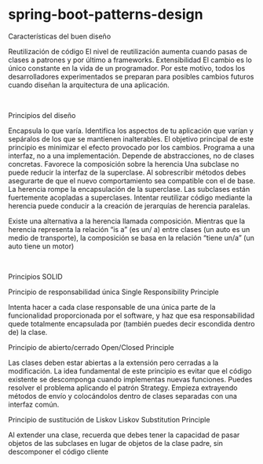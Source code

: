 # spring-boot-patterns-design
Características del buen diseño

Reutilización de código
El nivel de reutilización aumenta cuando pasas de clases a patrones y por último a frameworks.
Extensibilidad
El cambio es lo único constante en la vida de un programador. Por este motivo, todos los desarrolladores experimentados se preparan para posibles cambios futuros cuando diseñan la arquitectura de una aplicación.

 

Principios del diseño

Encapsula lo que varía. Identifica los aspectos de tu aplicación que varían y sepáralos de los que se mantienen inalterables. El objetivo principal de este principio es minimizar el efecto provocado por los cambios.
Programa a una interfaz, no a una implementación. Depende de abstracciones, no de clases concretas.
Favorece la composición sobre la herencia
Una subclase no puede reducir la interfaz de la superclase. Al sobrescribir métodos debes asegurarte de que el nuevo comportamiento sea compatible con el de base. La herencia rompe la encapsulación de la superclase. Las subclases están fuertemente acopladas a superclases. Intentar reutilizar código mediante la herencia puede conducir a la creación de jerarquías de herencia paralelas.

Existe una alternativa a la herencia llamada composición. Mientras que la herencia representa la relación “is a” (es un/ a) entre clases (un auto es un medio de transporte), la composición se basa en la relación “tiene un/a” (un auto tiene un motor)

 

Principios SOLID

Principio de responsabilidad única Single Responsibility Principle

Intenta hacer a cada clase responsable de una única parte de la funcionalidad proporcionada por el software, y haz que esa responsabilidad quede totalmente encapsulada por (también puedes decir escondida dentro de) la clase.

Principio de abierto/cerrado Open/Closed Principle

Las clases deben estar abiertas a la extensión pero cerradas a la modificación. La idea fundamental de este principio es evitar que el código existente se descomponga cuando implementas nuevas funciones. Puedes resolver el problema aplicando el patrón Strategy. Empieza extrayendo métodos de envío y colocándolos dentro de clases separadas con una interfaz común.

Principio de sustitución de Liskov Liskov Substitution Principle

Al extender una clase, recuerda que debes tener la capacidad de pasar objetos de las subclases en lugar de objetos de la clase padre, sin descomponer el código cliente